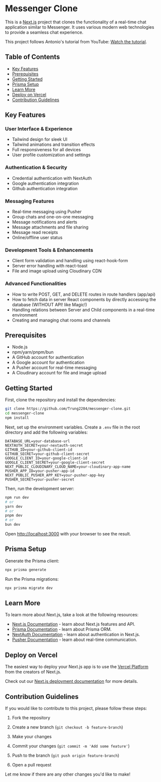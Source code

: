 # Messenger Clone

This is a [Next.js](https://nextjs.org) project that clones the functionality of a real-time chat application similar to Messenger. It uses various modern web technologies to provide a seamless chat experience.

This project follows Antonio's tutorial from YouTube: [Watch the tutorial](https://youtu.be/PGPGcKBpAk8?si=wBEKukc80QsFzK18).

## Table of Contents
- [Key Features](#key-features)
- [Prerequisites](#prerequisites)
- [Getting Started](#getting-started)
- [Prisma Setup](#prisma-setup)
- [Learn More](#learn-more)
- [Deploy on Vercel](#deploy-on-vercel)
- [Contribution Guidelines](#contribution-guidelines)

## Key Features

### User Interface & Experience
- Tailwind design for sleek UI
- Tailwind animations and transition effects
- Full responsiveness for all devices
- User profile customization and settings

### Authentication & Security
- Credential authentication with NextAuth
- Google authentication integration
- Github authentication integration

### Messaging Features
- Real-time messaging using Pusher
- Group chats and one-on-one messaging
- Message notifications and alerts
- Message attachments and file sharing
- Message read receipts
- Online/offline user status

### Development Tools & Enhancements
- Client form validation and handling using react-hook-form
- Server error handling with react-toast
- File and image upload using Cloudinary CDN

### Advanced Functionalities
- How to write POST, GET, and DELETE routes in route handlers (app/api)
- How to fetch data in server React components by directly accessing the database (WITHOUT API! like Magic!)
- Handling relations between Server and Child components in a real-time environment
- Creating and managing chat rooms and channels

## Prerequisites
- Node.js
- npm/yarn/pnpm/bun
- A GitHub account for authentication
- A Google account for authentication
- A Pusher account for real-time messaging
- A Cloudinary account for file and image upload

## Getting Started

First, clone the repository and install the dependencies:

```bash
git clone https://github.com/Trung2204/messenger-clone.git
cd messenger-clone
npm install
```

Next, set up the environment variables. Create a `.env` file in the root directory and add the following variables:

```env
DATABASE_URL=your-database-url
NEXTAUTH_SECRET=your-nextauth-secret
GITHUB_ID=your-github-client-id
GITHUB_SECRET=your-github-client-secret
GOOGLE_CLIENT_ID=your-google-client-id
GOOGLE_CLIENT_SECRET=your-google-client-secret
NEXT_PUBLIC_CLOUDINARY_CLOUD_NAME=your-cloudinary-app-name
PUSHER_APP_ID=your-pusher-app-id
NEXT_PUBLIC_PUSHER_APP_KEY=your-pusher-app-key
PUSHER_SECRET=your-pusher-secret
```

Then, run the development server:

```bash
npm run dev
# or
yarn dev
# or
pnpm dev
# or
bun dev
```

Open [http://localhost:3000](http://localhost:3000) with your browser to see the result.

## Prisma Setup

Generate the Prisma client:

```bash
npx prisma generate
```

Run the Prisma migrations:

```bash
npx prisma migrate dev
```

## Learn More

To learn more about Next.js, take a look at the following resources:

- [Next.js Documentation](https://nextjs.org/docs) - learn about Next.js features and API.
- [Prisma Documentation](https://www.prisma.io/docs) - learn about Prisma ORM.
- [NextAuth Documentation](https://next-auth.js.org/getting-started/introduction) - learn about authentication in Next.js.
- [Pusher Documentation](https://pusher.com/docs) - learn about real-time communication.

## Deploy on Vercel

The easiest way to deploy your Next.js app is to use the [Vercel Platform](https://vercel.com/new?utm_medium=default-template&filter=next.js&utm_source=create-next-app&utm_campaign=create-next-app-readme) from the creators of Next.js.

Check out our [Next.js deployment documentation](https://nextjs.org/docs/app/building-your-application/deploying) for more details.

## Contribution Guidelines

If you would like to contribute to this project, please follow these steps:

1. Fork the repository

2. Create a new branch (`git checkout -b feature-branch`)

3. Make your changes

4. Commit your changes (`git commit -m 'Add some feature'`)

5. Push to the branch (`git push origin feature-branch`)

6. Open a pull request

Let me know if there are any other changes you'd like to make!